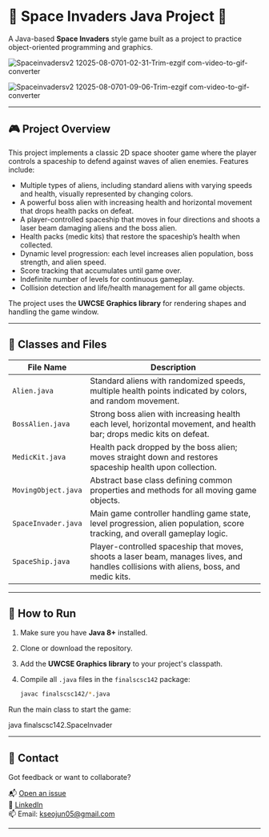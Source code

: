 # 🚀 Space Invaders Java Project 👾

A Java-based **Space Invaders** style game built as a project to practice object-oriented programming and graphics.



![Spaceinvadersv2 12025-08-0701-02-31-Trim-ezgif com-video-to-gif-converter](https://github.com/user-attachments/assets/2578c39e-f71f-4f48-8620-61f833eec2ad)


![Spaceinvadersv2 12025-08-0701-09-06-Trim-ezgif com-video-to-gif-converter](https://github.com/user-attachments/assets/933e5e17-4cbc-4bcf-8f0f-3f36059870cc)

---

## 🎮 Project Overview

This project implements a classic 2D space shooter game where the player controls a spaceship to defend against waves of alien enemies. Features include:

- Multiple types of aliens, including standard aliens with varying speeds and health, visually represented by changing colors.
- A powerful boss alien with increasing health and horizontal movement that drops health packs on defeat.
- A player-controlled spaceship that moves in four directions and shoots a laser beam damaging aliens and the boss alien.
- Health packs (medic kits) that restore the spaceship’s health when collected.
- Dynamic level progression: each level increases alien population, boss strength, and alien speed.
- Score tracking that accumulates until game over.
- Indefinite number of levels for continuous gameplay.
- Collision detection and life/health management for all game objects.

The project uses the **UWCSE Graphics library** for rendering shapes and handling the game window.

---

## 📂 Classes and Files

| File Name         | Description                                                      |
|-------------------|------------------------------------------------------------------|
| `Alien.java`      | Standard aliens with randomized speeds, multiple health points indicated by colors, and random movement.  |
| `BossAlien.java`  | Strong boss alien with increasing health each level, horizontal movement, and health bar; drops medic kits on defeat. |
| `MedicKit.java`   | Health pack dropped by the boss alien; moves straight down and restores spaceship health upon collection. |
| `MovingObject.java` | Abstract base class defining common properties and methods for all moving game objects. |
| `SpaceInvader.java` | Main game controller handling game state, level progression, alien population, score tracking, and overall gameplay logic. |
| `SpaceShip.java`  | Player-controlled spaceship that moves, shoots a laser beam, manages lives, and handles collisions with aliens, boss, and medic kits. |

---

## 🚀 How to Run

1. Make sure you have **Java 8+** installed.

2. Clone or download the repository.

3. Add the **UWCSE Graphics library** to your project's classpath.

4. Compile all `.java` files in the `finalscsc142` package:

   ```bash
   javac finalscsc142/*.java
Run the main class to start the game:

java finalscsc142.SpaceInvader

---

## 🤝 Contact

Got feedback or want to collaborate?

📬 [Open an issue](https://github.com/SeojunKim05/Programming-space-invader/issues)  
💼 [LinkedIn](https://www.linkedin.com/in/seojun-kim-089b7b339)  
📫 Email: kseojun05@gmail.com

---

